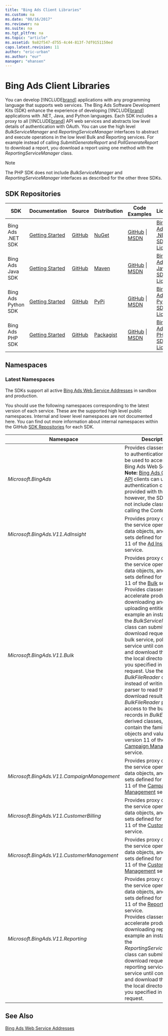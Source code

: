 ```yaml
---
title: "Bing Ads Client Libraries"
ms.custom: na
ms.date: "08/16/2017"
ms.reviewer: na
ms.suite: na
ms.tgt_pltfrm: na
ms.topic: "article"
ms.assetid: 9a82f547-d755-4c44-813f-7df9151150ed
caps.latest.revision: 11
author: "eric-urban"
ms.author: "eur"
manager: "ehansen"
---
```

# Bing Ads Client Libraries
You can develop [!INCLUDE[brand](../api-reference/includes/brand.md)] applications with any programming language that supports web services. The Bing Ads Software Development Kits (SDK) enhance the experience of developing [!INCLUDE[brand](../api-reference/includes/brand.md)] applications with .NET, Java, and Python languages. Each SDK includes a proxy to all [!INCLUDE[brand](../api-reference/includes/brand.md)] API web services and abstracts low level details of authentication with OAuth. You can use the high level *BulkServiceManager* and *ReportingServiceManager* interfaces to abstract and execute operations in the low level Bulk and Reporting services. For example instead of calling *SubmitGenerateReport* and *PollGenerateReport* to download a report, you download a report using one method with the *ReportingServiceManager* class.

> [!NOTE]
> The PHP SDK does not include *BulkServiceManager* and *ReportingServiceManager* interfaces as described for the other three SDKs.

## <a name="repositories"></a>SDK Repositories

|SDK|Documentation|Source|Distribution|Code Examples|License|
|-------|-----------------|----------|----------------|-----------------|-----------|
|Bing Ads .NET SDK|[Getting Started](../docset-overview/getting-started-using-csharp-with-bing-ads-services.md)|[GitHub](https://github.com/BingAds/BingAds-dotNet-SDK)|[NuGet](https://www.nuget.org/packages/Microsoft.BingAds.SDK/)|[GitHub](http://go.microsoft.com/fwlink/?LinkId=525447) &#124; [MSDN](../code-examples/csharp-examples-for-bing-ads.md)|[Bing Ads .NET SDK License](https://github.com/BingAds/BingAds-dotNet-SDK/blob/master/LICENSE.md)|
|Bing Ads Java SDK|[Getting Started](../docset-overview/getting-started-using-java-with-bing-ads-services.md) |[GitHub](https://github.com/BingAds/BingAds-Java-SDK)|[Maven](https://github.com/BingAds/BingAds-Java-SDK#Maven-Artifact)|[GitHub](http://go.microsoft.com/fwlink/?LinkId=525443) &#124; [MSDN](../code-examples/java-examples-for-bing-ads.md)|[Bing Ads Java SDK License](https://github.com/BingAds/BingAds-Java-SDK/blob/master/LICENSE)|
|Bing Ads Python SDK|[Getting Started](../docset-overview/getting-started-using-python-with-bing-ads-services.md) |[GitHub](https://github.com/BingAds/BingAds-Python-SDK)|[PyPi](https://pypi.python.org/pypi/bingads)|[GitHub](http://go.microsoft.com/fwlink/?LinkId=529184) &#124; [MSDN](../code-examples/python-examples-for-bing-ads.md)|[Bing Ads Python SDK License](https://github.com/BingAds/BingAds-Python-SDK/blob/master/LICENSE)|
|Bing Ads PHP SDK|[Getting Started](../docset-overview/getting-started-using-php-with-bing-ads-services.md)|[GitHub](https://github.com/BingAds/BingAds-PHP-SDK)|[Packagist](https://packagist.org/packages/microsoft/bingads)|[GitHub](http://go.microsoft.com/fwlink/?LinkId=838593) &#124; [MSDN](../code-examples/php-examples-for-bing-ads.md)|[Bing Ads PHP SDK License](https://github.com/BingAds/BingAds-PHP-SDK/blob/master/LICENSE.md)|

## <a name="namespaces"></a>Namespaces

### <a name="latestnamespaces"></a>Latest Namespaces
The SDKs support all active [Bing Ads Web Service Addresses](../api-reference/bing-ads-web-service-addresses.md) in sandbox and production. 

You should use the following namespaces corresponding to the latest version of each service. These are the supported high level public namespaces. Internal and lower level namespaces are not documented here. You can find out more information about internal namespaces within the GitHub [SDK Repositories](#repositories) for each SDK.

|Namespace|Description|
|-------------|---------------|
|*Microsoft.BingAds*|Provides classes related to authentication that can be used to access any Bing Ads Web Service.<br/>**Note:** [Bing Ads Content API](https://msdn.microsoft.com/library/bing-ads-content-api(v=msads.90).aspx) clients can use the authentication classes provided with the SDK; however, the SDK does not include classes for calling the Content API.|
|*Microsoft.BingAds.V11.AdInsight*|Provides proxy classes to the service operations, data objects, and value sets defined for version 11 of the [Ad Insight](https://msdn.microsoft.com/library/bing-ads-ad-insight-reference(v=msads.100).aspx) service.|
|*Microsoft.BingAds.V11.Bulk*|Provides proxy classes to the service operations, data objects, and value sets defined for version 11 of the [Bulk](https://msdn.microsoft.com/library/bing-ads-bulk-reference(v=msads.100).aspx) service.<br />Provides classes to accelerate productivity for downloading and uploading entities. For example an instance of the *BulkServiceManager* class can submit your download request to the bulk service, poll the service until completed, and download the file to the local directory that you specified in the request. Use the *BulkFileReader* class instead of writing a file parser to read the download results. The *BulkFileReader* provides access to the bulk file records in *BulkEntity* derived classes, which contain the familiar data objects and value sets in version 11 of the [Campaign Management](https://msdn.microsoft.com/library/bing-ads-campaign-management-reference(v=msads.100).aspx) service.|
|*Microsoft.BingAds.V11.CampaignManagement*|Provides proxy classes to the service operations, data objects, and value sets defined for version 11 of the [Campaign Management](https://msdn.microsoft.com/library/bing-ads-campaign-management-reference(v=msads.100).aspx) service.|
|*Microsoft.BingAds.V11.CustomerBilling*|Provides proxy classes to the service operations, data objects, and value sets defined for version 11 of the [Customer Billing](https://msdn.microsoft.com/library/bing-ads-customer-billing-api-reference(v=msads.90).aspx) service.|
|*Microsoft.BingAds.V11.CustomerManagement*|Provides proxy classes to the service operations, data objects, and value sets defined for version 11 of the [Customer Management](https://msdn.microsoft.com/library/bing-ads-customer-management-api-reference(v=msads.90).aspx) service.|
|*Microsoft.BingAds.V11.Reporting*|Provides proxy classes to the service operations, data objects, and value sets defined for version 11 of the [Reporting](https://msdn.microsoft.com/library/bing-ads-reporting-reference(v=msads.90).aspx) service.<br />Provides classes to accelerate productivity for downloading reports. For example an instance of the *ReportingServiceManager* class can submit your download request to the reporting service, poll the service until completed, and download the file to the local directory that you specified in the request.|

## See Also
[Bing Ads Web Service Addresses](../api-reference/bing-ads-web-service-addresses.md)  

